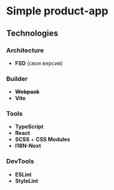 # Simple product-app

## Technologies

### Architecture

- **FSD** (своя версия)

### Builder

- **~~Webpack~~**
- **Vite**

### Tools

- **TypeScript**
- **React**
- **SCSS** + **CSS Modules**
- **I18N-Next**

### DevTools
- **ESLint**
- **StyleLint**